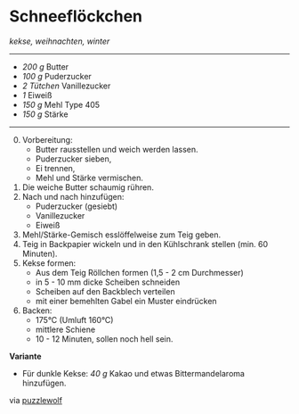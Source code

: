 # Schneeflöckchen

*kekse, weihnachten, winter*

---

- *200 g* Butter
- *100 g* Puderzucker
- *2 Tütchen* Vanillezucker
- *1* Eiweiß
- *150 g* Mehl Type 405
- *150 g* Stärke

---

0. Vorbereitung:
   * Butter rausstellen und weich werden lassen.
   * Puderzucker sieben,
   * Ei trennen,
   * Mehl und Stärke vermischen.
1. Die weiche Butter schaumig rühren.
2. Nach und nach hinzufügen:
   * Puderzucker (gesiebt)
   * Vanillezucker
   * Eiweiß
3. Mehl/Stärke-Gemisch esslöffelweise zum Teig geben.
4. Teig in Backpapier wickeln und in den Kühlschrank stellen (min. 60 Minuten).
5. Kekse formen:
   * Aus dem Teig Röllchen formen (1,5 - 2 cm Durchmesser)
   * in 5 - 10 mm dicke Scheiben schneiden
   * Scheiben auf den Backblech verteilen
   * mit einer bemehlten Gabel ein Muster eindrücken
6. Backen:
   * 175°C (Umluft 160°C)
   * mittlere Schiene
   * 10 - 12 Minuten, sollen noch hell sein.

**Variante**
* Für dunkle Kekse: *40 g* Kakao und etwas Bittermandelaroma hinzufügen.

via [puzzlewolf](https://github.com/puzzlewolf/recipes/blob/master/schneefl%C3%B6ckchen.md)
